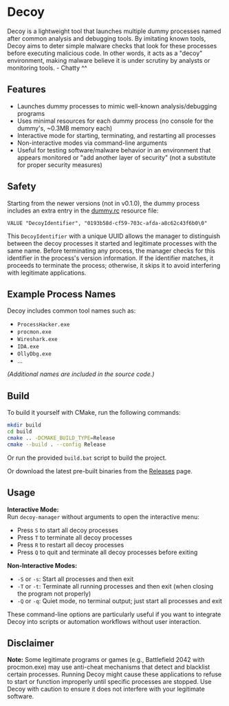 # Decoy

Decoy is a lightweight tool that launches multiple dummy processes named after common analysis and debugging tools. By imitating known tools, Decoy aims to deter simple malware checks that look for these processes before executing malicious code. In other words, it acts as a "decoy" environment, making malware believe it is under scrutiny by analysts or monitoring tools. - Chatty ^^

## Features

- Launches dummy processes to mimic well-known analysis/debugging programs
- Uses minimal resources for each dummy process (no console for the dummy's, ~0.3MB memory each)
- Interactive mode for starting, terminating, and restarting all processes
- Non-interactive modes via command-line arguments
- Useful for testing software/malware behavior in an environment that appears monitored or "add another layer of security" (not a substitute for proper security measures)

## Safety

Starting from the newer versions (not in v0.1.0), the dummy process includes an extra entry in the [dummy.rc](resources/dummy.rc) resource file:

```plaintext
VALUE "DecoyIdentifier", "0193b58d-cf59-703c-afda-a8c62c43f6b0\0"
```

This `DecoyIdentifier` with a unique UUID allows the manager to distinguish between the decoy processes it started and legitimate processes with the same name. Before terminating any process, the manager checks for this identifier in the process's version information. If the identifier matches, it proceeds to terminate the process; otherwise, it skips it to avoid interfering with legitimate applications.

## Example Process Names

Decoy includes common tool names such as:

- `ProcessHacker.exe`
- `procmon.exe`
- `Wireshark.exe`
- `IDA.exe`
- `OllyDbg.exe`
- ...

*(Additional names are included in the source code.)*

## Build

To build it yourself with CMake, run the following commands:

```bash
mkdir build
cd build
cmake .. -DCMAKE_BUILD_TYPE=Release
cmake --build . --config Release
```

Or run the provided `build.bat` script to build the project.

Or download the latest pre-built binaries from the [Releases](https://github.com/EvickaStudio/decoy/releases/latest) page.

## Usage

**Interactive Mode:**  
Run `decoy-manager` without arguments to open the interactive menu:

- Press `S` to start all decoy processes
- Press `T` to terminate all decoy processes
- Press `R` to restart all decoy processes
- Press `Q` to quit and terminate all decoy processes before exiting

**Non-Interactive Modes:**

- `-S` or `-s`: Start all processes and then exit
- `-T` or `-t`: Terminate all running processes and then exit (when closing the program not properly)
- `-Q` or `-q`: Quiet mode, no terminal output; just start all processes and exit

These command-line options are particularly useful if you want to integrate Decoy into scripts or automation workflows without user interaction.

## Disclaimer

**Note:** Some legitimate programs or games (e.g., Battlefield 2042 with procmon.exe) may use anti-cheat mechanisms that detect and blacklist certain processes. Running Decoy might cause these applications to refuse to start or function improperly until specific processes are stopped. Use Decoy with caution to ensure it does not interfere with your legitimate software.
